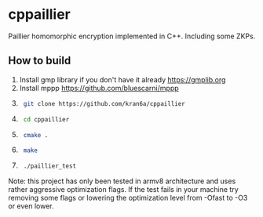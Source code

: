 # cppaillier
Paillier homomorphic encryption implemented in C++. Including some ZKPs.



## How to build

1. Install gmp library if you don't have it already https://gmplib.org
2. Install mppp https://github.com/bluescarni/mppp
3. ```bash
    git clone https://github.com/kran6a/cppaillier
    ```
4. ```bash
    cd cppaillier
    ```
5. ```bash
    cmake .
    ```
6. ```bash
    make
    ```
7. ```bash
    ./paillier_test
    ```




Note: this project has only been tested in armv8 architecture and uses rather aggressive optimization flags. If the test fails in your machine try removing some flags or lowering the optimization level from -Ofast to -O3 or even lower.
